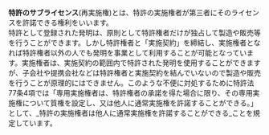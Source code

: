 **特許のサブライセンス**(再実施権)とは、特許の実施権者が第三者にそのライセンスを許諾できる権利をいいます。  
特許として登録された発明は、原則として特許権者だけが独占して製造や販売等を行うことができます。しかし特許権者と「実施契約」を締結し、実施権者となれば特許権者以外の人でも発明を事業として利用することが可能となっています。実施権者は、実施契約の範囲内で特許された発明を使用することができますが、子会社や提携会社などは特許権者と実施契約を結んでいないので製造や販売を行うことが原理的にはできません。このような不便に対処するために特許法77条4項では「専用実施権者は、特許権者の承諾を得た場合に限り、その専用実施権について質権を設定し、又は他人に通常実施権を許諾することができる。」として、_特許の実施権者は他人に通常実施権を許諾することができる_ことを規定しています。
